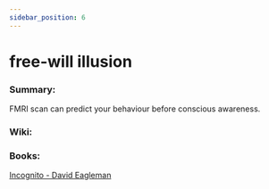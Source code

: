 ```yaml
---
sidebar_position: 6
---
```


# free-will illusion

### Summary: 

FMRI scan can predict your behaviour before conscious awareness.


### Wiki:


### Books:

[Incognito - David Eagleman](https://www.goodreads.com/book/show/9827912-incognito)





